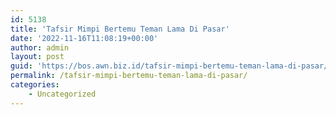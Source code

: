 ```yaml
---
id: 5138
title: 'Tafsir Mimpi Bertemu Teman Lama Di Pasar'
date: '2022-11-16T11:08:19+00:00'
author: admin
layout: post
guid: 'https://bos.awn.biz.id/tafsir-mimpi-bertemu-teman-lama-di-pasar/'
permalink: /tafsir-mimpi-bertemu-teman-lama-di-pasar/
categories:
    - Uncategorized
---
```


